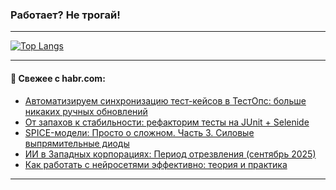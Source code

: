 ### Работает? Не трогай!

---
<!--
#### 🛠️ Technical stack:

![Java](https://img.shields.io/badge/Java-informational?logo=Oracle&style=flat&logoColor=white&color=FF4500)
![Kotlin](https://img.shields.io/badge/Kotlin-informational?logo=Kotlin&style=flat&logoColor=white&color=774D97)
![TS](https://img.shields.io/badge/TypeScript-informational?logo=typeScript&style=flat&logoColor=black&color=017acc)
![Python](https://img.shields.io/badge/Python-informational?logo=Python&style=flat&logoColor=black&color=ffdd54) <br>
![Spring](https://img.shields.io/badge/Spring-informational?logo=Spring&style=flat&logoColor=white&color=6DB33F) 
![SpringBoot](https://img.shields.io/badge/SpringBoot-informational?logo=SpringBoot&style=flat&logoColor=white&color=6DB33F)
![Nest](https://img.shields.io/badge/NestJS-informational?logo=NestJS&style=flat&logoColor=white&color=E0234E) 
![NodeJS](https://img.shields.io/badge/NodeJS-informational?logo=node.js&style=flat&logoColor=white&color=70A760)<br>
![PostgreSQL](https://img.shields.io/badge/PostgreSQL-informational?logo=PostgreSQL&style=flat&logoColor=white&color=DAA520)
![MongoDB](https://img.shields.io/badge/MongoDB-informational?logo=MongoDB&style=flat&logoColor=white&color=870000)
![Apache](https://img.shields.io/badge/Apache-informational?logo=apache&style=flat&logoColor=white&color=f74e28)

___ 
-->

<!--- #### 🛠️ : --->

[![Top Langs](https://github-readme-stats-82jvfl3w3-advtsettinggmailcoms-projects.vercel.app/api/top-langs/?username=zloylis&langs_count=10&hide_title=true&title_color=e6edf3&size_weight=0.5&count_weight=0.5&layout=compact&hide_progress=true&hide_border=true&theme=dracula&hide=css,makefile,cmake)](https://github.com/zloylis)

<!---


####  :octocat:&nbsp;&nbsp; Статистика:

![GitHub stats](https://github-readme-stats-u2qms2cxw-advtsettinggmailcoms-projects.vercel.app/api?username=zloylis&show_icons=true&hide_border=true&theme=dracula&title_color=e6edf3&include_all_commits=true&count_private=true&hide_rank=false&hide_title=true&rank_icon=github)
-->
---

#### 💬 Свежее с habr.com:

<!-- BLOG-POST-LIST:START -->
- [Автоматизируем синхронизацию тест-кейсов в ТестОпс: больше никаких ручных обновлений](https://habr.com/ru/articles/948940/?utm_source=habrahabr&utm_medium=rss&utm_campaign=948940)
- [От запахов к стабильности: рефакторим тесты на JUnit + Selenide](https://habr.com/ru/companies/testops_tms/articles/950776/?utm_source=habrahabr&utm_medium=rss&utm_campaign=950776)
- [SPICE-модели: Просто о сложном. Часть 3. Силовые выпрямительные диоды](https://habr.com/ru/articles/950466/?utm_source=habrahabr&utm_medium=rss&utm_campaign=950466)
- [ИИ в Западных корпорациях: Период отрезвления &lpar;сентябрь 2025&rpar;](https://habr.com/ru/articles/950756/?utm_source=habrahabr&utm_medium=rss&utm_campaign=950756)
- [Как работать с нейросетями эффективно: теория и практика](https://habr.com/ru/articles/950730/?utm_source=habrahabr&utm_medium=rss&utm_campaign=950730)
<!-- BLOG-POST-LIST:END -->

---
